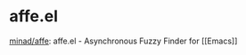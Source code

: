 # affe.el 

[minad/affe](https://github.com/minad/affe): affe.el - Asynchronous Fuzzy Finder for [[Emacs]]


